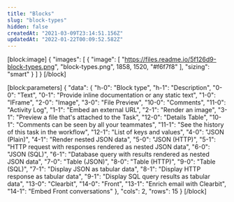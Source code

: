 ```yaml
---
title: "Blocks"
slug: "block-types"
hidden: false
createdAt: "2021-03-09T23:14:51.156Z"
updatedAt: "2022-01-22T00:09:52.582Z"
---
```

[block:image]
{
  "images": [
    {
      "image": [
        "https://files.readme.io/5f126d9-block-types.png",
        "block-types.png",
        1858,
        1520,
        "#f6f7f8"
      ],
      "sizing": "smart"
    }
  ]
}
[/block]

[block:parameters]
{
  "data": {
    "h-0": "Block type",
    "h-1": "Description",
    "0-0": "Text",
    "0-1": "Provide inline documentation or any static text",
    "1-0": "IFrame",
    "2-0": "Image",
    "3-0": "File Preview",
    "10-0": "Comments",
    "11-0": "Activity Log",
    "1-1": "Embed an external URL",
    "2-1": "Render an image",
    "3-1": "Preview a file that's attached to the Task",
    "12-0": "Details Table",
    "10-1": "Comments can be seen by all your teammates",
    "11-1": "See the history of this task in the workflow",
    "12-1": "List of keys and values",
    "4-0": "JSON (Plain)",
    "4-1": "Render nested JSON data",
    "5-0": "JSON (HTTP)",
    "5-1": "HTTP request with responses rendered as nested JSON data",
    "6-0": "JSON (SQL)",
    "6-1": "Database query with results rendered as nested JSON data",
    "7-0": "Table (JSON)",
    "8-0": "Table (HTTP)",
    "9-0": "Table (SQL)",
    "7-1": "Display JSON as tabular data",
    "8-1": "Display HTTP response as tabular data",
    "9-1": "Display SQL query results as tabular data",
    "13-0": "Clearbit",
    "14-0": "Front",
    "13-1": "Enrich email with Clearbit",
    "14-1": "Embed Front conversations"
  },
  "cols": 2,
  "rows": 15
}
[/block]